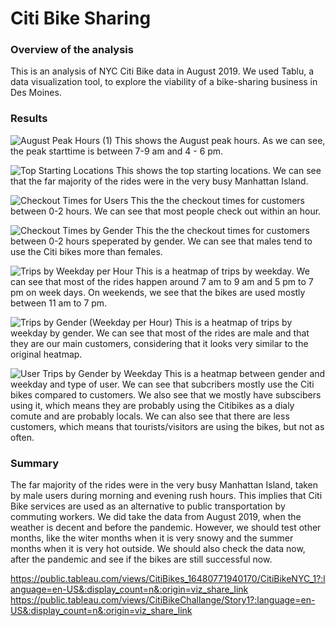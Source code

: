 # Citi Bike Sharing
### Overview of the analysis
This is an analysis of NYC Citi Bike data in August 2019. We used Tablu, a data visualization tool, to explore the viability of a bike-sharing business in Des Moines.

### Results
![August Peak Hours (1)](https://user-images.githubusercontent.com/58046234/160258602-f24b6d94-30de-4242-8a53-44c3d5b911e1.png)
This shows the August peak hours. As we can see, the peak starttime is between 7-9 am and 4 - 6 pm.

![Top Starting Locations](https://user-images.githubusercontent.com/58046234/160258617-fc4cab7a-1d70-40e3-b709-bf51cd0230ed.png)
This shows the top starting locations. We can see that the far majority of the rides were in the very busy Manhattan Island.

![Checkout Times for Users](https://user-images.githubusercontent.com/58046234/160258420-f06c94dd-9631-4d82-bf2b-aed6c2af61fb.png)
This the the checkout times for customers between 0-2 hours. We can see that most people check out within an hour.

![Checkout Times by Gender](https://user-images.githubusercontent.com/58046234/160258406-182aaa61-bcad-4b6f-8900-c3aec8de3516.png)
This the the checkout times for customers between 0-2 hours speperated by gender. We can see that males tend to use the Citi bikes more than females. 

![Trips by Weekday per Hour](https://user-images.githubusercontent.com/58046234/160258424-ab429ab6-75d9-493c-bae0-0703e912de1a.png)
This is a heatmap of trips by weekday. We can see that most of the rides happen around 7 am to 9 am and 5 pm to 7 pm on week days. On weekends, we see that the bikes are used mostly between 11 am to 7 pm.

![Trips by Gender (Weekday per Hour)](https://user-images.githubusercontent.com/58046234/160258434-bc16252c-9c62-47c8-9728-87ff1ff4f679.png)
This is a heatmap of trips by weekday by gender. We can see that most of the rides are male and that they are our main customers, considering that it looks very similar to the original heatmap.

![User Trips by Gender by Weekday](https://user-images.githubusercontent.com/58046234/160258439-6613e09a-2f17-479f-90c1-cd099f635be2.png)
This is a heatmap between gender and weekday and type of user. We can see that subcribers mostly use the Citi bikes compared to customers. We also see that we mostly have subscibers using it, which means they are probably using the Citibikes as a dialy comute and are probably locals. We can also see that there are less customers, which means that tourists/visitors are using the bikes, but not as often. 

### Summary
The far majority of the rides were in the very busy Manhattan Island, taken by male users during morning and evening rush hours. This implies that Citi Bike services are used as an alternative to public transportation by commuting workers. 
We did take the data from August 2019, when the weather is decent and before the pandemic. However, we should test other months, like the witer months when it is very snowy and the summer months when it is very hot outside. We should also check the data now, after the pandemic and see if the bikes are still successful now. 

https://public.tableau.com/views/CitiBikes_16480771940170/CitiBikeNYC_1?:language=en-US&:display_count=n&:origin=viz_share_link
https://public.tableau.com/views/CitiBikeChallange/Story1?:language=en-US&:display_count=n&:origin=viz_share_link
